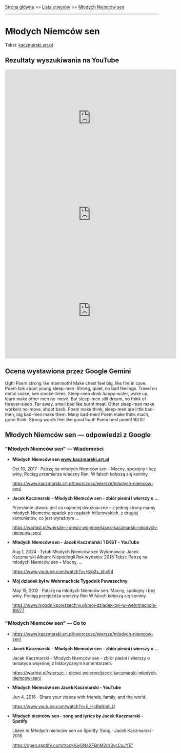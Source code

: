[Strona główna](../index.md) >> [Lista utworów](../list.md) >> [Młodych Niemców sen](305.md)

---

# Młodych Niemców sen

Tekst: [kaczmarski.art.pl](https://www.kaczmarski.art.pl/tworczosc/wiersze/mlodych-niemcow-sen/)

## Rezultaty wyszukiwania na YouTube

<iframe width="560" height="315" src="https://www.youtube.com/embed/SbXeipFz9VM?si=IdontcarewhotheIRSsendsImnotpayingtaxes" title="YouTube video player" frameborder="0" allow="accelerometer; autoplay; clipboard-write; encrypted-media; gyroscope; picture-in-picture; web-share" referrerpolicy="strict-origin-when-cross-origin" allowfullscreen></iframe>

<iframe width="560" height="315" src="https://www.youtube.com/embed/f96O1h5KQXI?si=IdontcarewhotheIRSsendsImnotpayingtaxes" title="YouTube video player" frameborder="0" allow="accelerometer; autoplay; clipboard-write; encrypted-media; gyroscope; picture-in-picture; web-share" referrerpolicy="strict-origin-when-cross-origin" allowfullscreen></iframe>

<iframe width="560" height="315" src="https://www.youtube.com/embed/5Ni32BzjFd8?si=IdontcarewhotheIRSsendsImnotpayingtaxes" title="YouTube video player" frameborder="0" allow="accelerometer; autoplay; clipboard-write; encrypted-media; gyroscope; picture-in-picture; web-share" referrerpolicy="strict-origin-when-cross-origin" allowfullscreen></iframe>

## Ocena wystawiona przez Google Gemini

Ugh! Poem strong like mammoth! Make chest feel big, like fire in cave. Poem talk about young sleep-men. Strong, quiet, no bad feelings. Travel on metal snake, see smoke-trees. Sleep-men drink happy-water, wake up, learn make other men no-move. But sleep-men still dream, no think of forever-sleep. Far away, smell bad like burnt meat. Other sleep-men make workers no-move, shoot back. Poem make think, sleep-men are little bad-men, big bad-men make them. Many bad-men! Poem make think much, good think. Strong words feel like good hunt! Poem best poem! 10/10!


## Młodych Niemców sen — odpowiedzi z Google

### "Młodych Niemców sen" — Wiadomości

- **Młodych Niemców sen www.kaczmarski.art.pl**

    Oct 10, 2017  ·  Patrzę na młodych Niemców sen – Mocny, spokojny i bez winy; Pociąg przemierza wieczny Ren, W falach kołyszą się kominy. 

   <https://www.kaczmarski.art.pl/tworczosc/wiersze/mlodych-niemcow-sen/>
- **Jacek Kaczmarski - Młodych Niemców sen - zbiór pieśni i wierszy o ...**

    Przesłanie utworu jest co najmniej dwuznaczne – z jednej strony mamy młodych Niemców, spadek po rządach hitlerowskich, z drugiej komunistów, co jest wyraźnym ... 

   <https://warhist.pl/wiersze-i-piesni-wojenne/jacek-kaczmarski-mlodych-niemcow-sen/>
- **Młodych Niemców sen - Jacek Kaczmarski TEKST - YouTube**

    Aug 1, 2024  ·  Tytuł: Młodych Niemców sen Wykonawca: Jacek Kaczmarski Album: Niepodlegli Rok wydania: 2018 Tekst: Patrzę na młodych Niemców sen – Mocny, ... 

   <https://www.youtube.com/watch?v=Hzg3x_khx94>
- **Mój dziadek był w Wehrmachcie  Tygodnik Powszechny**

    May 15, 2012  ·  Patrzę na młodych Niemców sen. Mocny, spokojny i bez winy. Pociąg przejeżdża wieczny Ren W falach kołyszą się kominy 

   <https://www.tygodnikpowszechny.pl/moj-dziadek-byl-w-wehrmachcie-16077>

### "Młodych Niemców sen" — Co to

- <https://www.kaczmarski.art.pl/tworczosc/wiersze/mlodych-niemcow-sen/>
- **Jacek Kaczmarski - Młodych Niemców sen - zbiór pieśni i wierszy o ...**

    Jacek Kaczmarski - Młodych Niemców sen - zbiór pieśni i wierszy o tematyce wojennej z historycznym komentarzem. 

   <https://warhist.pl/wiersze-i-piesni-wojenne/jacek-kaczmarski-mlodych-niemcow-sen/>
- **Młodych Niemców sen Jacek Kaczmarski - YouTube**

    Jun 4, 2016  ·  Share your videos with friends, family, and the world. 

   <https://www.youtube.com/watch?v=E_HcBpNmlLU>
- **Młodych niemców sen - song and lyrics by Jacek Kaczmarski - Spotify**

    Listen to Młodych niemców sen on Spotify. Song · Jacek Kaczmarski · 2018. 

   <https://open.spotify.com/track/6y6N42FGnM2dr3ycCuJYEf>

